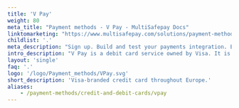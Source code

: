 ```yaml
---
title: 'V Pay'
weight: 80
meta_title: "Payment methods - V Pay - MultiSafepay Docs"
linktomarketing: "https://www.multisafepay.com/solutions/payment-methods/vpay"
childlist: '.'
meta_description: "Sign up. Build and test your payments integration. Explore our products and services. Use our API reference, SDKs, and wrappers. Get support."
intro_description: "V Pay is a debit card service owned by Visa. It is accepted across Europe. An additional layer of security is provided by mandatory 3D Secure authentication, which requires cardholders to verify their identity."
layout: 'single'
faq: '.'
logo: '/logo/Payment_methods/VPay.svg' 
short_description: 'Visa-branded credit card throughout Europe.'
aliases:
    - /payment-methods/credit-and-debit-cards/vpay
---
```

